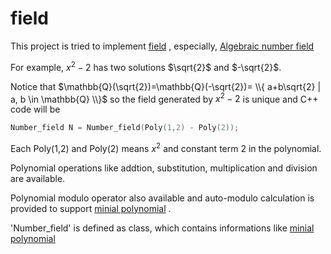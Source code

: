 # field

This project is tried to implement 
[field](https://en.wikipedia.org/wiki/Field_(mathematics))
, especially, 
[Algebraic number field](https://en.wikipedia.org/wiki/Algebraic_number_field)

For example, $x^2 - 2$
has two solutions
$\sqrt{2}$ 
 and 
$-\sqrt{2}$.

Notice that $\mathbb{Q}(\sqrt{2})=\mathbb{Q}(-\sqrt{2})= \\{ a+b\sqrt{2} | a, b \in \mathbb{Q} \\}$ so the field generated by $x^2 - 2$ is unique and C++ code will be
```C++
Number_field N = Number_field(Poly(1,2) - Poly(2));
```

Each Poly(1,2) and Poly(2) means 
$x^2$
and
constant term $2$ in the polynomial.

Polynomial operations like addtion, substitution, multiplication and division are available.

Polynomial modulo operator also available and auto-modulo calculation is provided to support 
[minial polynomial](https://en.wikipedia.org/wiki/Minimal_polynomial_(field_theory))
.

'Number_field' is defined as class, which contains informations like 
[minial polynomial](https://en.wikipedia.org/wiki/Minimal_polynomial_(field_theory))
